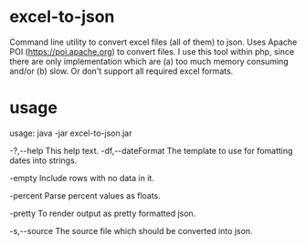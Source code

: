 # excel-to-json
Command line utility to convert excel files (all of them) to json. Uses Apache POI (https://poi.apache.org) to convert files. I use this tool within php, since there are only implementation which are (a) too much memory consuming and/or (b) slow. Or don't support all required excel formats. 

# usage
usage: java -jar excel-to-json.jar

-?,--help           This help text.
 -df,--dateFormat    The template to use for fomatting dates into strings.
 
 -empty              Include rows with no data in it.
 
 -percent            Parse percent values as floats.
 
 -pretty             To render output as pretty formatted json.
 
 -s,--source <arg>   The source file which should be converted into json.
 

